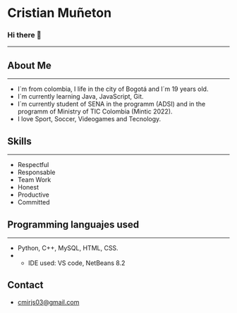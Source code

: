 Cristian Muñeton
================

### Hi there 👋
***

About Me
---------
***

* I´m from colombia, I life in the city of Bogotá and I´m 19 years old.
* I´m currently learning Java, JavaScript, Git.
* I´m currently student of SENA in the programm (ADSI) and in the programm of Ministry of TIC Colombia (Mintic 2022).
* I love Sport, Soccer, Videogames and Tecnology.

Skills
-------
***

* Respectful
* Responsable
* Team Work
* Honest
* Productive
* Committed

Programming languajes used
---------------------------
***

* Python, C++, MySQL, HTML, CSS.
* * IDE used: VS code, NetBeans 8.2

Contact
--------

* cmirjs03@gmail.com

